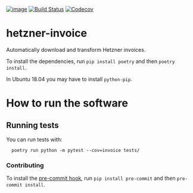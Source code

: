 [![image](https://img.shields.io/badge/code%20style-black-000000.svg)](https://github.com/ambv/black)
[![Build Status](https://travis-ci.com/nl2go/hetzner-invoice.svg?branch=master)](https://travis-ci.com/nl2go/hetzner-invoice)
[![Codecov](https://img.shields.io/codecov/c/github/nl2go/hetzner-invoice)](https://codecov.io/gh/nl2go/hetzner-invoice)

# hetzner-invoice
Automatically download and transform Hetzner invoices.

To install the dependencies, run 
`pip install poetry` and then `poetry install`.

In Ubuntu 18.04 you may have to install `python-pip`.

# How to run the software

## Running tests

You can run tests with:

```
  poetry run python -m pytest --cov=invoice tests/
```

### Contributing
To install the [pre-commit hook](https://pre-commit.com), run `pip install pre-commit` and then `pre-commit install`.